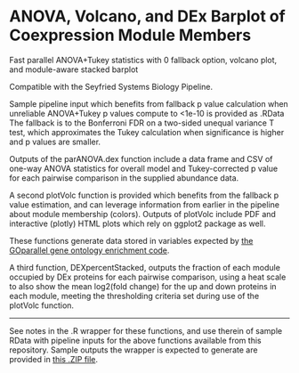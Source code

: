 # ANOVA, Volcano, and DEx Barplot of Coexpression Module Members
Fast parallel ANOVA+Tukey statistics with 0 fallback option, volcano plot, and module-aware stacked barplot

Compatible with the Seyfried Systems Biology Pipeline.

Sample pipeline input which benefits from fallback p value calculation when unreliable ANOVA+Tukey p values compute to <1e-10 is provided as .RData
The fallback is to the Bonferroni FDR on a two-sided unequal variance T test, which approximates the Tukey calculation when significance is higher and p values are smaller.

Outputs of the parANOVA.dex function include a data frame and CSV of one-way ANOVA statistics for overall model and Tukey-corrected p value for each pairwise comparison in the supplied abundance data.

A second plotVolc function is provided which benefits from the fallback p value estimation, and can leverage information from earlier in the pipeline about module membership (colors). Outputs of plotVolc include PDF and interactive (plotly) HTML plots which rely on ggplot2 package as well.

These functions generate data stored in variables expected by <a href="https://github.com/edammer/GOparallel/">the GOparallel gene ontology enrichment code</a>.

A third function, DEXpercentStacked, outputs the fraction of each module occupied by DEx proteins for each pairwise comparison, using a heat scale to also show the mean log2(fold change) for the up and down proteins in each module, meeting the thresholding criteria set during use of the plotVolc function.
_______________

See notes in the .R wrapper for these functions, and use therein of sample RData with pipeline inputs for the above functions available from this repository.
Sample outputs the wrapper is expected to generate are provided in <a href="https://github.com/edammer/parANOVA/raw/main/parANOVA.dex-sampleOutput.zip">this .ZIP file</a>.
